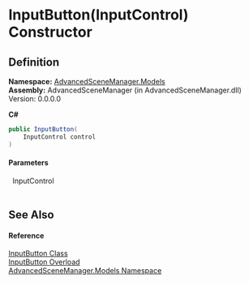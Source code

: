 # InputButton(InputControl) Constructor




## Definition
**Namespace:** <a href="N_AdvancedSceneManager_Models">AdvancedSceneManager.Models</a>  
**Assembly:** AdvancedSceneManager (in AdvancedSceneManager.dll) Version: 0.0.0.0

**C#**
``` C#
public InputButton(
	InputControl control
)
```



#### Parameters
<dl><dt>  InputControl</dt><dd> </dd></dl>

## See Also


#### Reference
<a href="T_AdvancedSceneManager_Models_InputButton">InputButton Class</a>  
<a href="Overload_AdvancedSceneManager_Models_InputButton__ctor">InputButton Overload</a>  
<a href="N_AdvancedSceneManager_Models">AdvancedSceneManager.Models Namespace</a>  

